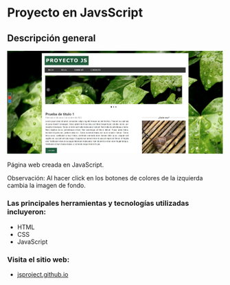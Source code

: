 # Proyecto en JavsScript

## Descripción general

![Vista previa](./design/green-project-design.jpg)

Página web creada en JavaScript. 

Observación: Al hacer click en los botones de colores de la izquierda cambia la imagen de fondo.


### Las principales herramientas y tecnologías utilizadas incluyeron:

- HTML
- CSS
- JavaScript  

### Visita el sitio web:

- [jsproject.github.io](https://roraima1986.github.io/jsproject.github.io/)
